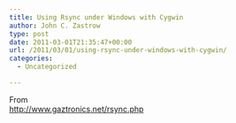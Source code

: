 ```yaml
---
title: Using Rsync under Windows with Cygwin
author: John C. Zastrow
type: post
date: 2011-03-01T21:35:47+00:00
url: /2011/03/01/using-rsync-under-windows-with-cygwin/
categories:
  - Uncategorized

---
```

From  
<a target="_blank" href="http://www.gaztronics.net/rsync.php" class="broken_link">http://www.gaztronics.net/rsync.php</a>



<div class="zemanta-pixie">
  <img class="zemanta-pixie-img" alt="" src="http://img.zemanta.com/pixy.gif?x-id=b584e7e6-8781-81af-b8c4-4d648172f25c" />
</div>